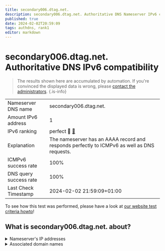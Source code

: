 ```yaml
---
title: secondary006.dtag.net.
description: secondary006.dtag.net. Authoritative DNS Nameserver IPv6 compatibility
published: true
date: 2024-02-02T20:59:09
tags: authdns, rank1
editor: markdown
---
```


# secondary006.dtag.net. Authoritative DNS IPv6 compatibility

> The results shown here are accumulated by automation. If you're convinced the displayed data is wrong, please [contact the administrators](/howto/chat). 
{.is-info}




|   |   |
| - | - |
| Nameserver DNS name | secondary006.dtag.net.
| Amount IPv6 address | 1
| IPv6 ranking | perfect :1st_place_medal: [🔗](/howto/ranking) |
| Explanation | The nameserver has an AAAA record and responds perfectly to ICMPv6 as well as DNS requests. |
| ICMPv6 success rate | 100%|
| DNS query success rate | 100% |
| Last Check Timestamp | 2024-02-02 21:59:09+01:00 |

To see how this test was performed, please have a look at [our website test criteria howto](/howto/testcriteria/authdns)!


## What is secondary006.dtag.net. about?




<details>
<summary>Nameserver's IP addresses</summary>

2a00:fa8:3:0:100:0:6:1

</details>



<details>
<summary>Associated domain names</summary>

generali.de

www.ergo.de

</details>
